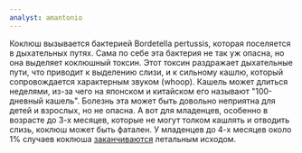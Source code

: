 ```yaml
---
analyst: amantonio
---
```


Коклюш вызывается бактерией Bordetella pertussis, которая поселяется в дыхательных путях. Сама по себе эта бактерия не так уж опасна, но она выделяет коклюшный токсин. Этот токсин раздражает дыхательные пути, что приводит к выделению слизи, и к сильному кашлю, который сопровождается характерным звуком (whoop). Кашель может длиться неделями, из-за чего на японском и китайском его называют "100-дневный кашель". Болезнь эта может быть довольно неприятна для детей и взрослых, но не опасна. А вот для младенцев, особенно в возрасте до 3-х месяцев, которые не могут толком кашлять и отводить слизь, коклюш может быть фатален. У младенцев до 4-х месяцев около 1% случаев коклюша [заканчиваются](https://www.ncbi.nlm.nih.gov/pubmed/26082502) летальным исходом.
